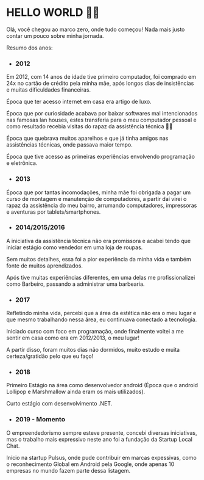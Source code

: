 # HELLO WORLD 🏃🏻

Olá, você chegou ao marco zero, onde tudo começou! 
Nada mais justo contar um pouco sobre minha jornada.

Resumo dos anos:

- ### 2012
Em 2012, com 14 anos de idade tive primeiro computador, foi comprado em 24x no cartão de crédito pela minha mãe, 
após longos dias de insistências e muitas dificuldades financeiras. 

Época que ter acesso internet em casa era artigo de luxo. 

Época que por curiosidade acabava por baixar softwares mal intencionados nas famosas lan houses, 
estes transferia para o meu computador pessoal e como resultado recebia visitas do rapaz da assistência técnica 🏃🏻

Época que quebrava muitos aparelhos e que já tinha amigos nas assistências técnicas, onde passava maior tempo.

Época que tive acesso as primeiras experiências envolvendo programação e eletrônica.

- ### 2013
Época que por tantas incomodações, minha mãe foi obrigada a pagar um curso de montagem e manutenção de computadores, 
a partir daí virei o rapaz da assistência do meu bairro, arrumando computadores, impressoras e aventuras por tablets/smartphones.

- ### 2014/2015/2016
A iniciativa da assistência técnica não era promissora e acabei tendo que iniciar estágio como vendedor em uma loja de roupas.

Sem muitos detalhes, essa foi a pior experiência da minha vida e também fonte de muitos aprendizados.

Após tive muitas experiências diferentes, em uma delas me profissionalizei como Barbeiro, passando a administrar uma barbearia.

- ### 2017
Refletindo minha vida, percebi que a área da estética não era o meu lugar e que mesmo trabalhando nessa área, eu continuava conectado a tecnologia.

Iniciado curso com foco em programação, onde finalmente voltei a me sentir em casa como era em 2012/2013, o meu lugar!

A partir disso, foram muitos dias não dormidos, muito estudo e muita certeza/gratidão pelo que eu faço!

- ### 2018 
Primeiro Estágio na área como desenvolvedor android (Época que o android Lollipop e Marshmallow ainda eram os mais utilizados).

Curto estágio com desenvolvimento .NET.

- ### 2019 - Momento
O empreendedorismo sempre esteve presente,
concebi diversas iniciativas, mas o trabalho mais expressivo neste ano foi a fundação da Startup Local Chat.

Início na startup Pulsus, onde pude contribuir em marcas expessivas, como o reconhecimento Global em Android pela Google, 
onde apenas 10 empresas no mundo fazem parte dessa listagem.
